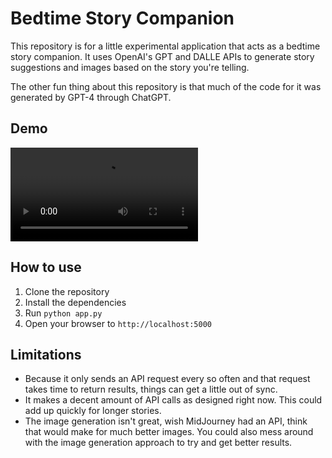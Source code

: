 # Bedtime Story Companion

This repository is for a little experimental application that acts as a bedtime story companion. It uses OpenAI's GPT and DALLE APIs to generate story suggestions and images based on the story you're telling.

The other fun thing about this repository is that much of the code for it was generated by GPT-4 through ChatGPT.

## Demo

![Demo video](https://www.dropbox.com/s/xzsx22lse6w3j5w/bedtime_story_companion_demo.mp4?dl=0)

## How to use

1. Clone the repository
2. Install the dependencies
3. Run `python app.py`
4. Open your browser to `http://localhost:5000`

## Limitations

- Because it only sends an API request every so often and that request takes time to return results, things can get a little out of sync. 
- It makes a decent amount of API calls as designed right now. This could add up quickly for longer stories.
- The image generation isn't great, wish MidJourney had an API, think that would make for much better images. You could also mess around with the image generation approach to try and get better results.